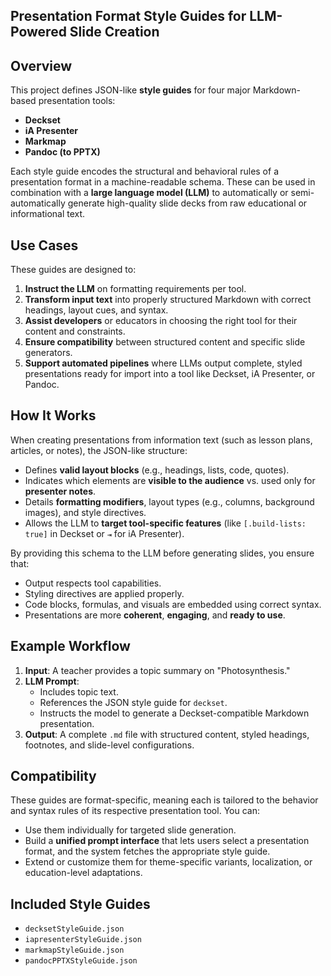 Presentation Format Style Guides for LLM-Powered Slide Creation  
---------------------------------------------------------------

Overview  
--------
This project defines JSON-like **style guides** for four major Markdown-based presentation tools:

- **Deckset**
- **iA Presenter**
- **Markmap**
- **Pandoc (to PPTX)**

Each style guide encodes the structural and behavioral rules of a presentation format in a machine-readable schema. These can be used in combination with a **large language model (LLM)** to automatically or semi-automatically generate high-quality slide decks from raw educational or informational text.

Use Cases  
---------
These guides are designed to:

1. **Instruct the LLM** on formatting requirements per tool.
2. **Transform input text** into properly structured Markdown with correct headings, layout cues, and syntax.
3. **Assist developers** or educators in choosing the right tool for their content and constraints.
4. **Ensure compatibility** between structured content and specific slide generators.
5. **Support automated pipelines** where LLMs output complete, styled presentations ready for import into a tool like Deckset, iA Presenter, or Pandoc.

How It Works  
------------
When creating presentations from information text (such as lesson plans, articles, or notes), the JSON-like structure:

- Defines **valid layout blocks** (e.g., headings, lists, code, quotes).
- Indicates which elements are **visible to the audience** vs. used only for **presenter notes**.
- Details **formatting modifiers**, layout types (e.g., columns, background images), and style directives.
- Allows the LLM to **target tool-specific features** (like `[.build-lists: true]` in Deckset or `⇥` for iA Presenter).

By providing this schema to the LLM before generating slides, you ensure that:
- Output respects tool capabilities.
- Styling directives are applied properly.
- Code blocks, formulas, and visuals are embedded using correct syntax.
- Presentations are more **coherent**, **engaging**, and **ready to use**.

Example Workflow  
----------------
1. **Input**: A teacher provides a topic summary on "Photosynthesis."
2. **LLM Prompt**:
   - Includes topic text.
   - References the JSON style guide for `deckset`.
   - Instructs the model to generate a Deckset-compatible Markdown presentation.
3. **Output**: A complete `.md` file with structured content, styled headings, footnotes, and slide-level configurations.

Compatibility  
-------------
These guides are format-specific, meaning each is tailored to the behavior and syntax rules of its respective presentation tool. You can:
- Use them individually for targeted slide generation.
- Build a **unified prompt interface** that lets users select a presentation format, and the system fetches the appropriate style guide.
- Extend or customize them for theme-specific variants, localization, or education-level adaptations.

Included Style Guides  
---------------------
- `decksetStyleGuide.json`
- `iapresenterStyleGuide.json`
- `markmapStyleGuide.json`
- `pandocPPTXStyleGuide.json`



